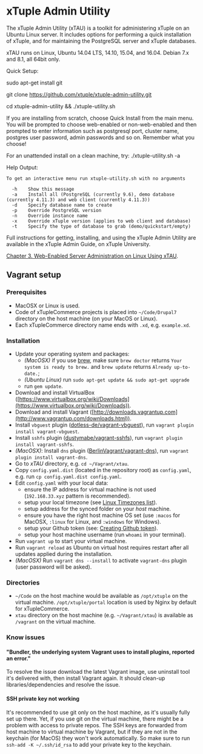 # xTuple Admin Utility
The xTuple Admin Utility (xTAU) is a toolkit for administering xTuple on an Ubuntu Linux server. It includes options for performing a quick installation of xTuple, and for maintaining the PostgreSQL server and xTuple databases. 

xTAU runs on Linux, Ubuntu 14.04 LTS, 14.10, 15.04, and 16.04. Debian 7.x and 8.1, all 64bit only.

Quick Setup:

sudo apt-get install git

git clone https://github.com/xtuple/xtuple-admin-utility.git

cd xtuple-admin-utility && ./xtuple-utility.sh

If you are installing from scratch, choose Quick Install from the main menu. You will be prompted to choose web-enabled or non-web-enabled and then prompted to enter information such as postgresql port, cluster name, postgres user password, admin passwords and so on. Remember what you choose!

For an unattended install on a clean machine, try: ./xtuple-utility.sh -a

Help Output:
```
To get an interactive menu run xtuple-utility.sh with no arguments

  -h    Show this message
  -a    Install all (PostgreSQL (currently 9.6), demo database (currently 4.11.3) and web client (currently 4.11.3))
  -d    Specify database name to create
  -p    Override PostgreSQL version
  -n    Override instance name
  -x    Override xTuple version (applies to web client and database)
  -t    Specify the type of database to grab (demo/quickstart/empty)
```

Full instructions for getting, installing, and using the xTuple Admin Utility are available in the xTuple Admin Guide, on xTuple University. 

[Chapter 3. Web-Enabled Server Administration on Linux Using xTAU](https://xtupleuniversity.xtuple.com/sites/default/files/prodguide/admin-guide/xtau-admin.html).

## Vagrant setup

### Prerequisites

- MacOSX or Linux is used.
- Code of xTupleCommerce projects is placed into `~/Code/Drupal7` directory on the host machine (on your MacOS or Linux).
- Each xTupleCommerce directory name ends with `.xd`, e.g. `example.xd`.

### Installation

+ Update your operating system and packages:
    - _(MacOSX)_ if you use [brew](https://brew.sh), make sure `brew doctor` returns `Your system is ready to brew.` and `brew update` returns `Already up-to-date.`;
    - _(Ubuntu Linux)_ run `sudo apt-get update && sudo apt-get upgrade`
    - run `gem update`.
+ Download and install VirtualBox ([https://www.virtualbox.org/wiki/Downloads](https://www.virtualbox.org/wiki/Downloads)).
+ Download and install Vagrant ([http://downloads.vagrantup.com](http://www.vagrantup.com/downloads.html)).
+ Install `vbguest` plugin ([dotless-de/vagrant-vbguest](https://github.com/dotless-de/vagrant-vbguest)), run `vagrant plugin install vagrant-vbguest`.
+ Install `sshfs` plugin ([dustymabe/vagrant-sshfs](https://github.com/dustymabe/vagrant-sshfs)), run `vagrant plugin install vagrant-sshfs`.
+ _(MacOSX)_: Install `dns` plugin ([BerlinVagrant/vagrant-dns](https://github.com/BerlinVagrant/vagrant-dns)), run `vagrant plugin install vagrant-dns`.
+ Go to _xTAU_ directory, e.g. `cd ~/Vagrant/xtau`.
+ Copy `config.yaml.dist` (located in the repository root) as `config.yaml`, e.g. run `cp config.yaml.dist config.yaml`.
+ Edit `config.yaml` with your local data:
    +  ensure the IP address for virtual machine is not used (`192.168.33.xyz` pattern is recommended).
    +  setup your local timezone (see [Linux Timezones list](https://en.wikipedia.org/wiki/List_of_tz_database_time_zones)).
    +  setup address for the synced folder on your *host* machine.
    +  ensure you have the right host machine OS set (use `:macos` for MacOSX, `:linux` for Linux, and `:windows` for Windows).
    +  setup your Github token (see: [Creating Github token](https://help.github.com/articles/creating-an-access-token-for-command-line-use)).
    +  setup your host machine username (run `whoami` in your terminal).
+ Run `vagrant up` to start your virtual machine.
+ Run `vagrant reload` as Ubuntu on virtual host requires restart after all updates applied during the installation.
+ _(MacOSX)_ Run `vagrant dns --install` to activate `vagrant-dns` plugin (user password will be asked).

### Directories

- `~/Code` on the host machine would be available as `/opt/xtuple` on the virtual machine. 
`/opt/xtuple/portal` location is used by Nginx by default for xTupleCommerce.
- `xtau` directory on the host machine (e.g. `~/Vagrant/xtau`) is available as `/vagrant` on the virtual machine.

### Know issues

#### "Bundler, the underlying system Vagrant uses to install plugins, reported an error."

To resolve the issue download the latest Vagrant image, use uninstall tool it's delivered with, then install Vagrant again. It should clean-up libraries/dependencies and resolve the issue.

#### SSH private key not working

It's recommended to use git only on the host machine, as it's usually fully set up there. Yet, if you use git on the virtual machine, there might be a problem with access to private repos. The SSH keys are forwarded from host machine to virtual machine by Vagrant, but if they are not in the keychain (for MacOS) they won't work automatically. So make sure to run `ssh-add -K ~/.ssh/id_rsa` to add your private key to the keychain.
